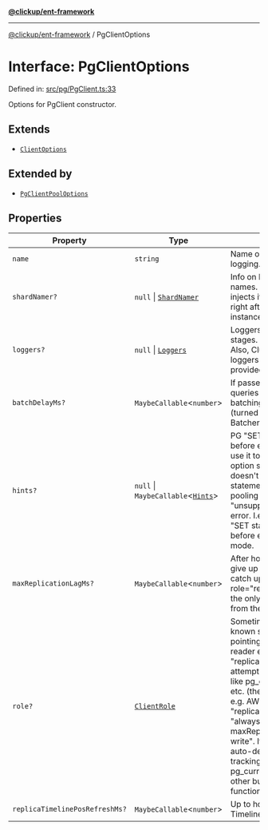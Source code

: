[**@clickup/ent-framework**](../README.md)

***

[@clickup/ent-framework](../globals.md) / PgClientOptions

# Interface: PgClientOptions

Defined in: [src/pg/PgClient.ts:33](https://github.com/clickup/ent-framework/blob/master/src/pg/PgClient.ts#L33)

Options for PgClient constructor.

## Extends

- [`ClientOptions`](ClientOptions.md)

## Extended by

- [`PgClientPoolOptions`](PgClientPoolOptions.md)

## Properties

| Property | Type | Description |
| ------ | ------ | ------ |
| <a id="name"></a> `name` | `string` | Name of the Client; used for logging. |
| <a id="shardnamer"></a> `shardNamer?` | `null` \| [`ShardNamer`](../classes/ShardNamer.md) | Info on how to build/parse Shard names. If not set, then Cluster injects its own ShardNamer here right after creating a Client instance. |
| <a id="loggers"></a> `loggers?` | `null` \| [`Loggers`](Loggers.md) | Loggers to be called at different stages. Client code calls into them. Also, Cluster injects its own loggers here, in addition to the provided ones (if any). |
| <a id="batchdelayms"></a> `batchDelayMs?` | `MaybeCallable`\<`number`\> | If passed, there will be an artificial queries accumulation delay while batching the requests. Default is 0 (turned off). Passed to Batcher#batchDelayMs. |
| <a id="hints"></a> `hints?` | `null` \| `MaybeCallable`\<[`Hints`](../type-aliases/Hints.md)\> | PG "SET key=value" hints to run before each query. Often times we use it to pass statement_timeout option since e.g. PGBouncer doesn't support per-connection statement timeout in transaction pooling mode: it throws "unsupported startup parameter" error. I.e. we may want to emit "SET statement_timeout TO ..." before each query in multi-query mode. |
| <a id="maxreplicationlagms"></a> `maxReplicationLagMs?` | `MaybeCallable`\<`number`\> | After how many milliseconds we give up waiting for the replica to catch up with the master. When role="replica", then this option is the only way to "unlatch" the reads from the master node after a write. |
| <a id="role"></a> `role?` | [`ClientRole`](../type-aliases/ClientRole.md) | Sometimes, the role of this Client is known statically, e.g. when pointing to AWS Aurora writer and reader endpoints. If "master" or "replica" are provided, then no attempt is made to use functions like pg_current_wal_insert_lsn() etc. (they are barely supported in e.g. AWS Aurora). Instead, for "replica" role, it is treated as "always lagging up until maxReplicationLagMs after the last write". If role="unknown", then auto-detection and automatic lag tracking is performed using pg_current_wal_insert_lsn() and other built-in PostgreSQL functions. |
| <a id="replicatimelineposrefreshms"></a> `replicaTimelinePosRefreshMs?` | `MaybeCallable`\<`number`\> | Up to how often we call TimelineManager#triggerRefresh(). |
